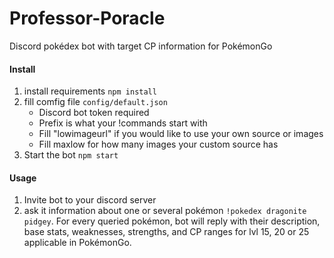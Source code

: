 # Professor-Poracle
Discord pokédex bot with target CP information for PokémonGo


#### Install

1) install requirements `npm install`  
2) fill comfig file `config/default.json`
    * Discord bot token required  
    * Prefix is what your !commands start with
    * Fill "lowimageurl" if you would like to use your own source or images 
    * Fill maxlow for how many images your custom source has
3) Start the bot `npm start`
    
#### Usage

1) Invite bot to your discord server
2) ask it information about one or several pokémon `!pokedex dragonite pidgey`.
For every queried pokémon, bot will reply with their description, base stats, weaknesses, strengths, and CP ranges for lvl 15, 20 or 25 applicable in PokémonGo.